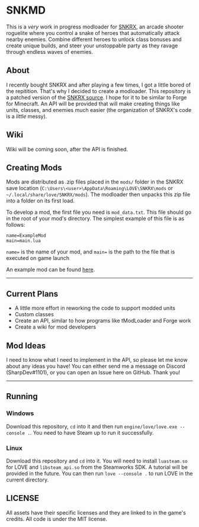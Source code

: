 # SNKMD

This is a *very* work in progress modloader for [SNKRX](https://store.steampowered.com/app/915310/SNKRX/), an arcade shooter roguelite where you control a snake of heroes that automatically attack nearby enemies.
Combine different heroes to unlock class bonuses and create unique builds, and steer your unstoppable party as they ravage through endless waves of enemies.

## About

I recently bought SNKRX and after playing a few times, I got a little bored of the repitition. That's why I decided to create a modloader. This repository is a patched version of the [SNKRX source](https://github.com/a327ex/SNKRX). I hope for it to be similar to Forge for Minecraft. An API will be provided that will make creating things like units, classes, and enemies much easier (the organization of SNKRX's code is a *little* messy).

## Wiki

Wiki will be coming soon, after the API is finished.

## Creating Mods

Mods are distributed as .zip files placed in the `mods/` folder in the SNKRX save location (`C:\Users\<user>\AppData\Roaming\LOVE\SNKRX\mods` or `~/.local/share/love/SNKRX/mods`). The modloader then unpacks this zip file into a folder on its first load.

To develop a mod, the first file you need is `mod_data.txt`. This file should go in the root of your mod's directory. The simplest example of this file is as follows:
```
name=ExampleMod
main=main.lua
```

`name=` is the name of your mod, and `main=` is the path to the file that is executed on game launch

An example mod can be found [here](https://github.com/sharpdev-me/SNKMD-Example).

<hr/>

## Current Plans

- A little more effort in reworking the code to support modded units
- Custom classes
- Create an API, similar to how programs like tModLoader and Forge work
- Create a wiki for mod developers

## Mod Ideas

I need to know what I need to implement in the API, so please let me know about any ideas you have! You can either send me a message on Discord (SharpDev#1101), or you can open an Issue here on GitHub. Thank you!

<hr/>

## Running

### Windows
Download this repository, `cd` into it and then run `engine/love/love.exe --console .`. You need to have Steam up to run it successfully.

### Linux
Download this repository and `cd` into it. You will need to install `luasteam.so` for LOVE and `libsteam_api.so` from the Steamworks SDK. A tutorial will be provided in the future. You can then run `love --console .` to run LOVE in the current directory.

## LICENSE

All assets have their specific licenses and they are linked to in the game's credits. All code is under the MIT license.
